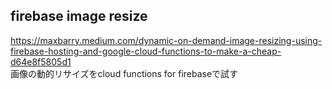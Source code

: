 ## firebase image resize
https://maxbarry.medium.com/dynamic-on-demand-image-resizing-using-firebase-hosting-and-google-cloud-functions-to-make-a-cheap-d64e8f5805d1  
画像の動的リサイズをcloud functions for firebaseで試す